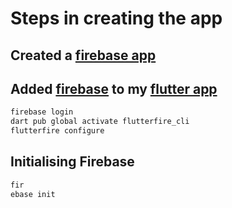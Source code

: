 # Steps in creating the app


## Created a [firebase app](https://console.firebase.google.com/u/0/?pli=1)

## Added [firebase](https://firebase.google.com/docs/flutter/setup?platform=ios) to my [flutter app](https://codelabs.developers.google.com/codelabs/flutter-codelab-first#0)

```sh
firebase login
dart pub global activate flutterfire_cli
flutterfire configure
```

## Initialising Firebase

```sh
fir
ebase init
```